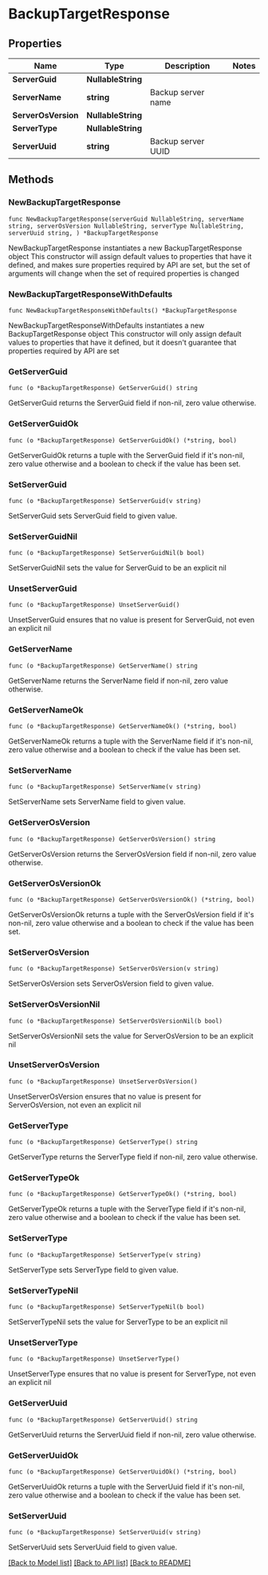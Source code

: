 # BackupTargetResponse

## Properties

Name | Type | Description | Notes
------------ | ------------- | ------------- | -------------
**ServerGuid** | **NullableString** |  | 
**ServerName** | **string** | Backup server name | 
**ServerOsVersion** | **NullableString** |  | 
**ServerType** | **NullableString** |  | 
**ServerUuid** | **string** | Backup server UUID | 

## Methods

### NewBackupTargetResponse

`func NewBackupTargetResponse(serverGuid NullableString, serverName string, serverOsVersion NullableString, serverType NullableString, serverUuid string, ) *BackupTargetResponse`

NewBackupTargetResponse instantiates a new BackupTargetResponse object
This constructor will assign default values to properties that have it defined,
and makes sure properties required by API are set, but the set of arguments
will change when the set of required properties is changed

### NewBackupTargetResponseWithDefaults

`func NewBackupTargetResponseWithDefaults() *BackupTargetResponse`

NewBackupTargetResponseWithDefaults instantiates a new BackupTargetResponse object
This constructor will only assign default values to properties that have it defined,
but it doesn't guarantee that properties required by API are set

### GetServerGuid

`func (o *BackupTargetResponse) GetServerGuid() string`

GetServerGuid returns the ServerGuid field if non-nil, zero value otherwise.

### GetServerGuidOk

`func (o *BackupTargetResponse) GetServerGuidOk() (*string, bool)`

GetServerGuidOk returns a tuple with the ServerGuid field if it's non-nil, zero value otherwise
and a boolean to check if the value has been set.

### SetServerGuid

`func (o *BackupTargetResponse) SetServerGuid(v string)`

SetServerGuid sets ServerGuid field to given value.


### SetServerGuidNil

`func (o *BackupTargetResponse) SetServerGuidNil(b bool)`

 SetServerGuidNil sets the value for ServerGuid to be an explicit nil

### UnsetServerGuid
`func (o *BackupTargetResponse) UnsetServerGuid()`

UnsetServerGuid ensures that no value is present for ServerGuid, not even an explicit nil
### GetServerName

`func (o *BackupTargetResponse) GetServerName() string`

GetServerName returns the ServerName field if non-nil, zero value otherwise.

### GetServerNameOk

`func (o *BackupTargetResponse) GetServerNameOk() (*string, bool)`

GetServerNameOk returns a tuple with the ServerName field if it's non-nil, zero value otherwise
and a boolean to check if the value has been set.

### SetServerName

`func (o *BackupTargetResponse) SetServerName(v string)`

SetServerName sets ServerName field to given value.


### GetServerOsVersion

`func (o *BackupTargetResponse) GetServerOsVersion() string`

GetServerOsVersion returns the ServerOsVersion field if non-nil, zero value otherwise.

### GetServerOsVersionOk

`func (o *BackupTargetResponse) GetServerOsVersionOk() (*string, bool)`

GetServerOsVersionOk returns a tuple with the ServerOsVersion field if it's non-nil, zero value otherwise
and a boolean to check if the value has been set.

### SetServerOsVersion

`func (o *BackupTargetResponse) SetServerOsVersion(v string)`

SetServerOsVersion sets ServerOsVersion field to given value.


### SetServerOsVersionNil

`func (o *BackupTargetResponse) SetServerOsVersionNil(b bool)`

 SetServerOsVersionNil sets the value for ServerOsVersion to be an explicit nil

### UnsetServerOsVersion
`func (o *BackupTargetResponse) UnsetServerOsVersion()`

UnsetServerOsVersion ensures that no value is present for ServerOsVersion, not even an explicit nil
### GetServerType

`func (o *BackupTargetResponse) GetServerType() string`

GetServerType returns the ServerType field if non-nil, zero value otherwise.

### GetServerTypeOk

`func (o *BackupTargetResponse) GetServerTypeOk() (*string, bool)`

GetServerTypeOk returns a tuple with the ServerType field if it's non-nil, zero value otherwise
and a boolean to check if the value has been set.

### SetServerType

`func (o *BackupTargetResponse) SetServerType(v string)`

SetServerType sets ServerType field to given value.


### SetServerTypeNil

`func (o *BackupTargetResponse) SetServerTypeNil(b bool)`

 SetServerTypeNil sets the value for ServerType to be an explicit nil

### UnsetServerType
`func (o *BackupTargetResponse) UnsetServerType()`

UnsetServerType ensures that no value is present for ServerType, not even an explicit nil
### GetServerUuid

`func (o *BackupTargetResponse) GetServerUuid() string`

GetServerUuid returns the ServerUuid field if non-nil, zero value otherwise.

### GetServerUuidOk

`func (o *BackupTargetResponse) GetServerUuidOk() (*string, bool)`

GetServerUuidOk returns a tuple with the ServerUuid field if it's non-nil, zero value otherwise
and a boolean to check if the value has been set.

### SetServerUuid

`func (o *BackupTargetResponse) SetServerUuid(v string)`

SetServerUuid sets ServerUuid field to given value.



[[Back to Model list]](../README.md#documentation-for-models) [[Back to API list]](../README.md#documentation-for-api-endpoints) [[Back to README]](../README.md)



